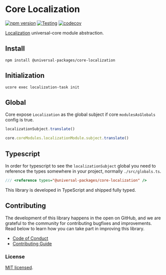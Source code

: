 # Core Localization

[![npm version](https://badge.fury.io/js/@universal-packages%2Fcore-localization.svg)](https://www.npmjs.com/package/@universal-packages/core-localization)
[![Testing](https://github.com/universal-packages/universal-core-localization/actions/workflows/testing.yml/badge.svg)](https://github.com/universal-packages/universal-core-localization/actions/workflows/testing.yml)
[![codecov](https://codecov.io/gh/universal-packages/universal-core-localization/branch/main/graph/badge.svg?token=CXPJSN8IGL)](https://codecov.io/gh/universal-packages/universal-core-localization)

[Localization](https://github.com/universal-packages/universal-localization) universal-core module abstraction.

## Install

```shell
npm install @universal-packages/core-localization
```

## Initialization

```shell
ucore exec localization-task init
```

## Global

Core expose `Localization` as the global subject if core `modulesAsGlobals` config is true.

```js
localizationSubject.translate()
```

```js
core.coreModules.localizationModule.subject.translate()
```

## Typescript

In order for typescript to see the `localizationSubject` global you need to reference the types somewhere in your project, normally `./src/globals.ts`.

```ts
/// <reference types="@universal-packages/core-localization" />
```

This library is developed in TypeScript and shipped fully typed.

## Contributing

The development of this library happens in the open on GitHub, and we are grateful to the community for contributing bugfixes and improvements. Read below to learn how you can take part in improving this library.

- [Code of Conduct](./CODE_OF_CONDUCT.md)
- [Contributing Guide](./CONTRIBUTING.md)

### License

[MIT licensed](./LICENSE).

